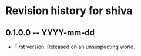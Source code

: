# Revision history for shiva

## 0.1.0.0  -- YYYY-mm-dd

* First version. Released on an unsuspecting world.
